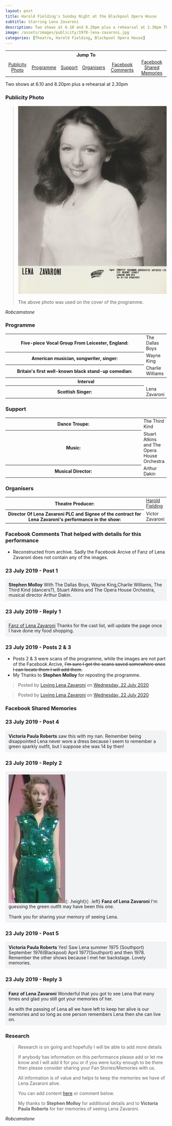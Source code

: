 ```yaml
---
layout: post
title: Harold Fielding's Sunday Night at the Blackpool Opera House
subtitle: Starring Lena Zavaroni
description: Two shows at 6.10 and 8.20pm plus a rehearsal at 2.30pm The Contract for the show was signed by Victor Zavaroni.
image: /assets/images/publicity/1978-lena-zavaroni.jpg
categories: [Theatre, Harold Fielding, Blackpool Opera House]
---
```


<table style="text-align:center;">
<tr><th colspan="6">Jump To</th></tr>

<tr>
<td><a href="#publicity-photo">Publicity Photo</a></td>
<td><a href="#programme">Programme</a></td>
<td><a href="#support">Support</a></td>
<td><a href="#organisers">Organisers</a></td>
<td><a href="#facebook-comments-that-helped-with-details-for-this-performance">Facebook Comments</a></td>
<td><a href="#facebook-shared-memories">Facebook Shared Memories</a></td>
</tr>
</table>

Two shows at 6.10 and 8.20pm plus a rehearsal at 2.30pm

### Publicity Photo
> ![](/assets/images/publicity/1978-lena-zavaroni.jpg)
>
> The above photo was used on the cover of the programme.

<cite>Robcamstone</cite>

### Programme
<table>
<tr><th style="width:440px;">Five-piece Vocal Group From Leicester, England:</th><td>The Dallas Boys</td></tr>
<tr><th>American musician, songwriter, singer:</th><td>Wayne King</td></tr>
<tr><th>Britain's first well-known black stand-up comedian:</th><td>Charlie Williams</td></tr>
<tr><th colspan="2" style="text-align:center;">Interval</th></tr>
<tr><th>Scottish Singer:</th><td>Lena Zavaroni</td></tr>
</table>

### Support
<table>
<tr><th style="width:440px;">Dance Troupe:</th><td>The Third Kind</td></tr>
<tr><th>Music:</th><td>Stuart Atkins and The Opera House Orchestra</td></tr>
<tr><th>Musical Director:</th><td>Arthur Dakin</td></tr>
</table>

### Organisers
<table>
<tr><th>Theatre Producer:</th><td><a href="/biography/harold-fielding">Harold Fielding</a></td></tr>
<tr><th style="width:440px;">Director Of Lena Zavaroni PLC and Signee of the contract for Lena Zavaroni's performance in the show:</th><td>Victor Zavaroni</td></tr>
</table>

### Facebook Comments That helped with details for this performance
* Reconstructed from archive. Sadly the Facebook Arcive of Fanz of Lena Zavaroni does not contain any of the images.

### 23 July 2019 - Post 1
<span class="fb">**Stephen Molloy** With The Dallas Boys, Wayne King,Charlie Williams, The Third Kind (dancers?), Stuart Atkins and The Opera House Orchestra, musical director Arthur Dakin.</span>

### 23 July 2019 - Reply 1
<span class="fb">[Fanz of Lena Zavaroni](https://www.facebook.com/fanzoflenazavaroni/posts/1650127291786831?comment_id=1650230601776500&reply_comment_id=1650450561754504&comment_tracking=%7B%22tn%22%3A%22R%22%7D) Thanks for the cast list, will update the page once I have done my food shopping.</span>


### 23 July 2019 - Posts 2 & 3
* Posts 2 & 3 were scans of the programme, while the images are not part of the Facebook Arcive, ~~I'm sure I got the scans saved somewhere once I can locate them I will add them.~~
* My Thanks to **Stephen Molloy** for reposting the programme.

<div class="fb-post" data-href="https://www.facebook.com/102713158005653/photos/a.102721601338142/161044148839220/" data-show-text="true" data-width=""><blockquote cite="https://developers.facebook.com/102713158005653/photos/a.102721601338142/161044148839220/?type=3" class="fb-xfbml-parse-ignore">Posted by <a href="https://www.facebook.com/Loving-Lena-Zavaroni-102713158005653/">Loving Lena Zavaroni</a> on&nbsp;<a href="https://developers.facebook.com/102713158005653/photos/a.102721601338142/161044148839220/?type=3">Wednesday, 22 July 2020</a></blockquote></div>

<div class="fb-post" data-href="https://www.facebook.com/102713158005653/photos/a.102721601338142/161044345505867/" data-show-text="true" data-width=""><blockquote cite="https://developers.facebook.com/102713158005653/photos/a.102721601338142/161044345505867/?type=3" class="fb-xfbml-parse-ignore">Posted by <a href="https://www.facebook.com/Loving-Lena-Zavaroni-102713158005653/">Loving Lena Zavaroni</a> on&nbsp;<a href="https://developers.facebook.com/102713158005653/photos/a.102721601338142/161044345505867/?type=3">Wednesday, 22 July 2020</a></blockquote></div>

### Facebook Shared Memories
### 23 July 2019 - Post 4
<span class="fb">**Victoria Paula Roberts** saw this with my nan. Remember being disappointed Lena never wore a dress because I seem to remember a green sparkly outfit, but I suppose she was 14 by then!</span>

### 23 July 2019 - Reply 2
<span class="fb">![](/assets/images/comics/1978-07-22-buy-the-costume.png){: .height}{: .left}
**Fanz of Lena Zavaroni** I'm guessing the green outfit may have been this one. <br /><br />Thank you for sharing your memory of seeing Lena.</span>

### 23 July 2019 - Post 5
<span class="fb">**Victoria Paula Roberts** Yes! Saw Lena summer 1975 (Southport) September 1976(Blackpool) April 1977(Southport) and then 1978. Remember the other shows because I met her backstage. Lovely memories.</span>

### 23 July 2019 - Reply 3
<span class="fb">**Fanz of Lena Zavaroni** Wonderful that you got to see Lena that many times and glad you still got your memories of her.<br /><br />As with the passing of Lena all we have left to keep her alive is our memories and so long as one person remembers Lena then she can live on.</span>

### Research
> Research is on going and hopefully I will be able to add more details
>
> If anybody has information on this performance please add or let me know and I will add it for you or if you were lucky enough to be there then please consider sharing your Fan Stories/Memories with us.
>
> All information is of value and helps to keep the memories we have of Lena Zavaroni alive.
>
> You can add content [here](https://github.com/FanzOfLenaZavaroni/fanzoflenazavaroni.github.io) or comment below.
>
> My thanks to **Stephen Molloy** for additional details and to **Victoria Paula Roberts** for her memories of seeing Lena Zavaroni.

<cite>Robcamstone</cite>

<style>
.height {width:auto; height:200px;}
.fb {
    background-color: #f2f3f5;
    box-sizing: border-box;
    color: #1c1e21;
    display: inline-block;
    line-height: 16px;
    padding: 10px;
    max-width: 100%;
    word-wrap: break-word;
    position: relative;
    white-space: normal;
    word-break: break-word;
    width: 100%;
}
</style>

<div id="fb-root"></div>
<script async defer crossorigin="anonymous" src="https://connect.facebook.net/en_GB/sdk.js#xfbml=1&version=v7.0" nonce="vfZ7tDuZ"></script>

